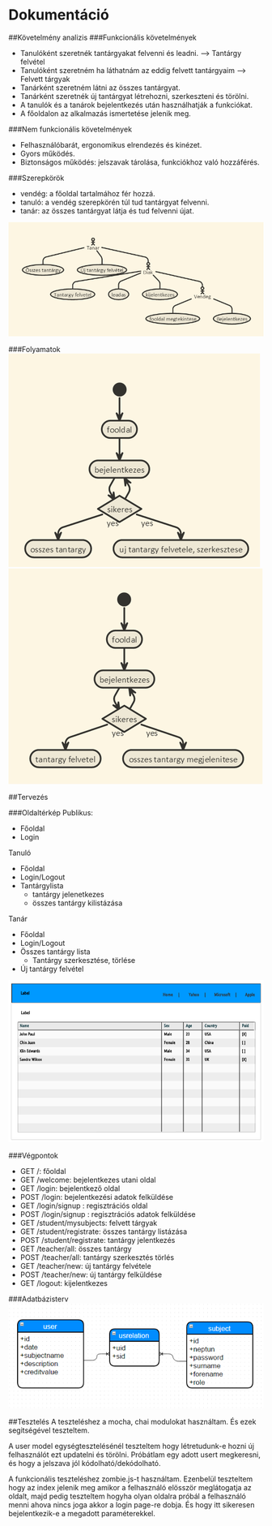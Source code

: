 # Dokumentáció

##Követelmény analizis
###Funkcionális követelmények
- Tanulóként szeretnék tantárgyakat felvenni és leadni. --> Tantárgy felvétel
- Tanulóként szeretném ha láthatnám az eddig felvett tantárgyaim --> Felvett tárgyak
- Tanárként szeretném látni az összes tantárgyat.
- Tanárként szeretnék új tantárgyat létrehozni, szerkeszteni és törölni.
- A tanulók és a tanárok bejelentkezés után használhatják a funkciókat.
- A főoldalon az alkalmazás ismertetése jelenik meg.

###Nem funkcionális követelmények
- Felhasználóbarát, ergonomikus elrendezés és kinézet.
- Gyors működés.
- Biztonságos működés: jelszavak tárolása, funkciókhoz való hozzáférés.

###Szerepkörök

- vendég: a főoldal tartalmához fér hozzá.
- tanuló: a vendég szerepkörén túl tud tantárgyat felvenni.
- tanár: az összes tantárgyat látja és tud felvenni újat.

![Kép felirata](docs/images/elsokep.PNG)

###Folyamatok
![Kép felirata](docs/images/masodikkep.PNG)
![Kép felirata](docs/images/harmadikkep.PNG)

##Tervezés

###Oldaltérkép
Publikus:

- Főoldal
- Login

Tanuló

- Főoldal
- Login/Logout
- Tantárgylista
    + tantárgy jelenetkezes
    + összes tantárgy kilistázása

Tanár

- Főoldal
- Login/Logout
- Összes tantárgy lista
    + Tantárgy szerkesztése, törlése
- Új tantárgy felvétel

![Kép felirata](docs/images/negyedikkep.PNG)

###Végpontok

- GET /: főoldal
- GET /welcome: bejelentkezes utani oldal
- GET /login: bejelentkező oldal
- POST /login: bejelentkezési adatok felküldése
- GET /login/signup : regisztrációs oldal
- POST /login/signup : regisztrációs adatok felküldése
- GET /student/mysubjects: felvett tárgyak
- GET /student/registrate: összes tantárgy listázása
- POST /student/registrate: tantárgy jelentkezés
- GET /teacher/all: összes tantárgy
- POST /teacher/all: tantárgy szerkesztés törlés
- GET /teacher/new: új tantárgy felvétele
- POST /teacher/new: új tantárgy felküldése
- GET /logout: kijelentkezes

###Adatbázisterv
![Kép felirata](docs/images/otodikkep.PNG)

##Tesztelés
A teszteléshez a mocha, chai modulokat használtam. És ezek segitségével teszteltem.

A user model egységtesztelésénél teszteltem hogy létretudunk-e hozni új felhasználót ezt updatelni és törölni.
Próbátlam egy adott usert megkeresni, és hogy a jelszava jól kódolható/dekódolható.

A funkcionális teszteléshez zombie.js-t használtam.
Ezenbelül teszteltem hogy az index jelenik meg amikor a felhasználó elösször meglátogatja az oldalt,
majd pedig teszteltem hogyha olyan oldalra próbál a felhasználó menni ahova nincs joga akkor a login page-re dobja.
És hogy itt sikeresen bejelentkezik-e a megadott paraméterekkel.
